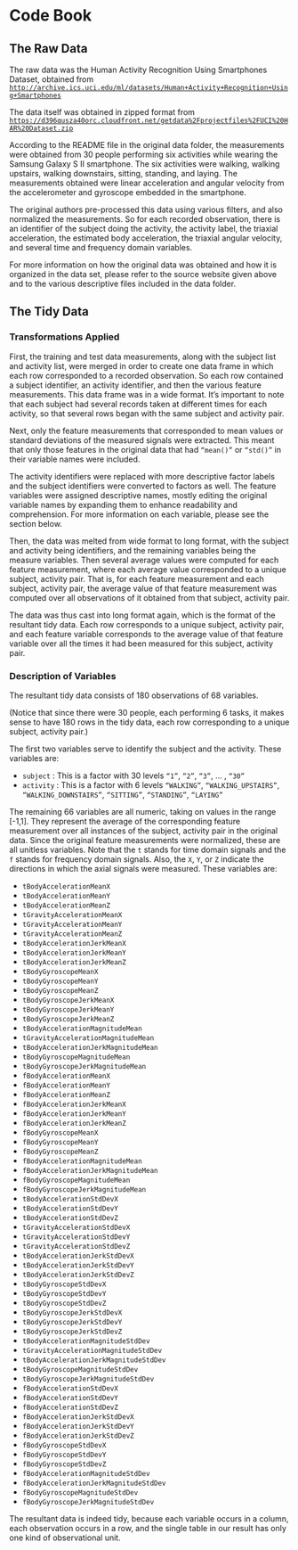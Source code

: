 # Code Book

## The Raw Data

The raw data was the Human Activity Recognition Using Smartphones Dataset, obtained from
[`http://archive.ics.uci.edu/ml/datasets/Human+Activity+Recognition+Using+Smartphones`](http://archive.ics.uci.edu/ml/datasets/Human+Activity+Recognition+Using+Smartphones)

The data itself was obtained in zipped format from
[`https://d396qusza40orc.cloudfront.net/getdata%2Fprojectfiles%2FUCI%20HAR%20Dataset.zip`](https://d396qusza40orc.cloudfront.net/getdata%2Fprojectfiles%2FUCI%20HAR%20Dataset.zip)

According to the README file in the original data folder, the measurements were obtained
from 30 people performing six activities while wearing the Samsung Galaxy S II smartphone.
The six activities were walking, walking upstairs, walking downstairs, sitting, standing,
and laying. The measurements obtained were linear acceleration and angular velocity from
the accelerometer and gyroscope embedded in the smartphone.

The original authors pre-processed this data using various filters, and also normalized
the measurements. So for each recorded observation, there is an identifier of the subject doing the activity, the activity label, the triaxial acceleration, the estimated body acceleration, the triaxial angular velocity, and several time and frequency domain variables.

For more information on how the original data was obtained and how it is organized
in the data set, please refer to the source website given above and to the various descriptive files included in the data folder.

## The Tidy Data

### Transformations Applied

First, the training and test data measurements, along with the subject list and activity list, were merged in order to create one data frame in which each row corresponded to a recorded observation. So each row contained a subject identifier, an activity identifier, and then the various feature measurements. This data frame was in a wide format. It’s important to note that each subject had several records taken at different times for each activity, so that several rows began with the same subject and activity pair.

Next, only the feature measurements that corresponded to mean values or standard deviations of the measured signals were extracted. This meant that only those features in the original data that had `“mean()”` or `“std()”` in their variable names were included.

The activity identifiers were replaced with more descriptive factor labels
and the subject identifiers were converted to factors as well.
The feature variables were assigned descriptive names, mostly editing the original variable names by expanding them to enhance readability and comprehension. For more information on each variable, please see the section below.

Then, the data was melted from wide format to long format, with the subject and activity being identifiers, and the remaining variables being the measure variables.
Then several average values were computed for each feature measurement, where
each average value corresponded to a unique subject, activity pair. 
That is, 
for each feature measurement and each subject, activity pair, the average value 
of that feature measurement was computed over all observations of it obtained from 
that subject, activity pair.

The data was thus cast into long format again, which is the format of
the resultant tidy data.
Each row corresponds to a unique subject, activity pair, and each feature variable
corresponds to the average value of that feature variable over all the times it had been
measured for this subject, activity pair.

### Description of Variables

The resultant tidy data consists of 180 observations of 68 variables.

(Notice that since there were 30 people, each performing 6 tasks, it makes sense
to have 180 rows in the tidy data, each row corresponding to a unique subject,
activity pair.)

The first two variables serve to identify the subject and the activity. These variables are:

- `subject` : This is a factor with 30 levels `“1”`, `“2”`, `“3”`, … , `“30”`
- `activity` : This is a factor with 6 levels `“WALKING”`, `“WALKING_UPSTAIRS”`, `“WALKING_DOWNSTAIRS”`, `“SITTING”`, `“STANDING”`, `“LAYING”`

The remaining 66 variables are all numeric, taking on values in the range [-1,1].
They represent the average of the corresponding feature measurement
over all instances of the subject, activity pair in the original data. Since the original
feature measurements were normalized, these are all unitless variables. Note that the `t` stands for time domain signals and the `f` stands for frequency domain signals. Also, the `X`, `Y`, or `Z` indicate the directions in which the axial signals were measured. These variables are:

- `tBodyAccelerationMeanX`
- `tBodyAccelerationMeanY`
- `tBodyAccelerationMeanZ`
- `tGravityAccelerationMeanX`
- `tGravityAccelerationMeanY`
- `tGravityAccelerationMeanZ`
- `tBodyAccelerationJerkMeanX`
- `tBodyAccelerationJerkMeanY`
- `tBodyAccelerationJerkMeanZ`
- `tBodyGyroscopeMeanX`
- `tBodyGyroscopeMeanY`
- `tBodyGyroscopeMeanZ`
- `tBodyGyroscopeJerkMeanX`
- `tBodyGyroscopeJerkMeanY`
- `tBodyGyroscopeJerkMeanZ`
- `tBodyAccelerationMagnitudeMean`
- `tGravityAccelerationMagnitudeMean`
- `tBodyAccelerationJerkMagnitudeMean`
- `tBodyGyroscopeMagnitudeMean`
- `tBodyGyroscopeJerkMagnitudeMean`
- `fBodyAccelerationMeanX`
- `fBodyAccelerationMeanY`
- `fBodyAccelerationMeanZ`
- `fBodyAccelerationJerkMeanX`
- `fBodyAccelerationJerkMeanY`
- `fBodyAccelerationJerkMeanZ`
- `fBodyGyroscopeMeanX`
- `fBodyGyroscopeMeanY`
- `fBodyGyroscopeMeanZ`
- `fBodyAccelerationMagnitudeMean`
- `fBodyAccelerationJerkMagnitudeMean`
- `fBodyGyroscopeMagnitudeMean`
- `fBodyGyroscopeJerkMagnitudeMean`
- `tBodyAccelerationStdDevX`
- `tBodyAccelerationStdDevY`
- `tBodyAccelerationStdDevZ`
- `tGravityAccelerationStdDevX`
- `tGravityAccelerationStdDevY`
- `tGravityAccelerationStdDevZ`
- `tBodyAccelerationJerkStdDevX`
- `tBodyAccelerationJerkStdDevY`
- `tBodyAccelerationJerkStdDevZ`
- `tBodyGyroscopeStdDevX`
- `tBodyGyroscopeStdDevY`
- `tBodyGyroscopeStdDevZ`
- `tBodyGyroscopeJerkStdDevX`
- `tBodyGyroscopeJerkStdDevY`
- `tBodyGyroscopeJerkStdDevZ`
- `tBodyAccelerationMagnitudeStdDev`
- `tGravityAccelerationMagnitudeStdDev`
- `tBodyAccelerationJerkMagnitudeStdDev`
- `tBodyGyroscopeMagnitudeStdDev`
- `tBodyGyroscopeJerkMagnitudeStdDev`
- `fBodyAccelerationStdDevX`
- `fBodyAccelerationStdDevY`
- `fBodyAccelerationStdDevZ`
- `fBodyAccelerationJerkStdDevX`
- `fBodyAccelerationJerkStdDevY`
- `fBodyAccelerationJerkStdDevZ`
- `fBodyGyroscopeStdDevX`
- `fBodyGyroscopeStdDevY`
- `fBodyGyroscopeStdDevZ`
- `fBodyAccelerationMagnitudeStdDev`
- `fBodyAccelerationJerkMagnitudeStdDev`
- `fBodyGyroscopeMagnitudeStdDev`
- `fBodyGyroscopeJerkMagnitudeStdDev`

The resultant data is indeed tidy, because each variable occurs in a column, each observation occurs in a row, and the single table in our result has only one kind of
observational unit.
